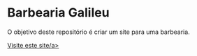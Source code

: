 # Barbearia Galileu

O objetivo deste repositório é criar um site para uma barbearia.

 <a href="https://prof-alex-s.github.io/barbearia_galileu/" target="_blank">Visite este site/a>
